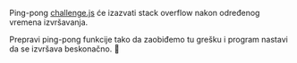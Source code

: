 Ping-pong [challenge.js](./challenge.js) će izazvati stack overflow nakon određenog vremena izvršavanja.

Prepravi ping-pong funkcije tako da zaobiđemo tu grešku i program nastavi da se izvršava beskonačno. 🚀
